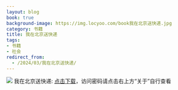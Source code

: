 ```yaml
---
layout: blog
book: true
background-image: https://img.locyoo.com/book我在北京送快递.jpg
category: 书籍
title: 我在北京送快递
tags:
- 书籍
- 社会
redirect_from:
  - /2024/03/我在北京送快递/
---
```

![](https://img.locyoo.com/book我在北京送快递.jpg)
我在北京送快递: <a name = "ref1" href="https://url18.ctfile.com/f/50983618-1050121786-f0f028?p=3619">点击下载</a>，访问密码请点击右上方“关于”自行查看